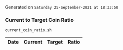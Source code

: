Generated on `Saturday 25-September-2021 at 18:33:50`

### Current to Target Coin Ratio
`current_coin_ratio.sh`

Date|Current|Target|Ratio
---|---|---|---
